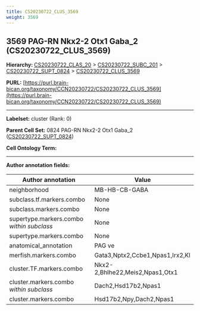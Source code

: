 ```yaml
---
title: CS20230722_CLUS_3569
weight: 3569
---
```

## 3569 PAG-RN Nkx2-2 Otx1 Gaba_2 (CS20230722_CLUS_3569)
<b>Hierarchy: </b>
[CS20230722_CLAS_20](../CS20230722_CLAS_20) >
[CS20230722_SUBC_201](../CS20230722_SUBC_201) >
[CS20230722_SUPT_0824](../CS20230722_SUPT_0824) >
[CS20230722_CLUS_3569](../CS20230722_CLUS_3569)

**PURL:** [https://purl.brain-bican.org/taxonomy/CCN20230722/CS20230722_CLUS_3569](https://purl.brain-bican.org/taxonomy/CCN20230722/CS20230722_CLUS_3569)

---


**Labelset:** cluster (Rank: 0)

**Parent Cell Set:** 0824 PAG-RN Nkx2-2 Otx1 Gaba_2 ([CS20230722_SUPT_0824](../CS20230722_SUPT_0824))



**Cell Ontology Term:** 

[MARKER GENES.]: #


---

[TRANSFERRED ANNOTATIONS.]: #


[AUTHOR ANNOTATION FIELDS.]: #


**Author annotation fields:**

| Author annotation | Value |
|-------------------|-------|
|neighborhood|MB-HB-CB-GABA|
|subclass.tf.markers.combo|None|
|subclass.markers.combo|None|
|supertype.markers.combo _within subclass_|None|
|supertype.markers.combo|None|
|anatomical_annotation|PAG ve|
|merfish.markers.combo|Gata3,Nptx2,Ccbe1,Npas1,Irx2,Kl|
|cluster.TF.markers.combo|Nkx2-2,Bhlhe22,Meis2,Npas1,Otx1|
|cluster.markers.combo _within subclass_|Dach2,Hsd17b2,Npas1|
|cluster.markers.combo|Hsd17b2,Npy,Dach2,Npas1|
